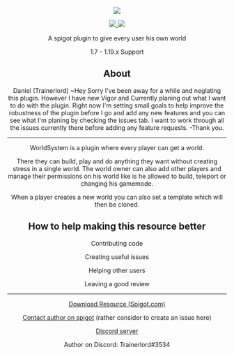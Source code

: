 <p align="center">
        <img src="https://github.com/CrazyCloudCraft/worldsystem-depecated/raw/new-idea/.github/CC60253F-63F9-4AC2-8C2F-13A3C22B4CBD.png" />
</p>
<p align="center">
    <a href="https://github.com/CrazyCloudCraft/worldsystem-updated-old/releases">
    <img src="https://img.shields.io/github/downloads/CrazyCloudCraft/worldsystem-updated-old/total?color=green&label=All%20downloads&style=plastic" />
    <a href="https://github.com/CrazyCloudCraft/worldsystem-updated-old/releases">
    <img src="https://img.shields.io/github/downloads-pre/CrazyCloudCraft/worldsystem-updated-old/v2.4.32/total?label=Downloads%20latest&sort=semver&style=plastic" />
</a>
   
<p align="center">
  <a>A spigot plugin to give every user his own world</a>
</p>
<p align="center">
  <a>1.7 - 1.19.x Support</a>
</p>
<h2 align="center">
    About
</h2>
<p align="center">
<a>Daniel (Trainerlord) ~Hey Sorry I've been away for a while and neglating this plugin. However I have new Vigor and Currently planing out what I want to do with the plugin.
Right now I'm setting small goals to help improve the robustness of the plugin before I go and add any new features and you can see what I'm planing by checking the issues tab. I want to work through all the issues currently there before adding
any feature requests.<a>
<a>-Thank you.<a>
</p>
  
---
  
<p align="center">
  <a>WorldSystem is a plugin where every player can get a world.</a>
</p>

<p align="center">
  <a>There they can build, play and do anything they want without creating stress in a single world. The world owner can also add other players and manage their permissions on his world like is he allowed to build, teleport or changing his gamemode.</a>
</p>
<p align="center">
  <a>When a player creates a new world you can also set a template which will then be cloned.</a>
</p>
<h2 align="center">
    How to help making this resource better
</h2>
<p align="center">
  <a>Contributing code</a>
</p>
<p align="center">
  <a>Creating useful issues</a>
</p>
<p align="center">
  <a>Helping other users</a>
</p>
<p align="center">
  <a>Leaving a good review</a>
</p>
  
***
<p align="center">
  <a href="https://www.spigotmc.org/resources/49756/">Download Resource (Spigot.com)</a>
</p>
<p align="center">
  <a href="https://www.spigotmc.org/conversations/add?to=trainerlord">Contact author on spigot</a>
  <a>(rather consider to create an issue here)</a>
</p>
<p align="center">
  <a href="https://discord.gg/WYz7Qck">Discord server</a>
</p>
<p align="center">
  <a>Author on Discord: Trainerlord#3534</a>
</p>
